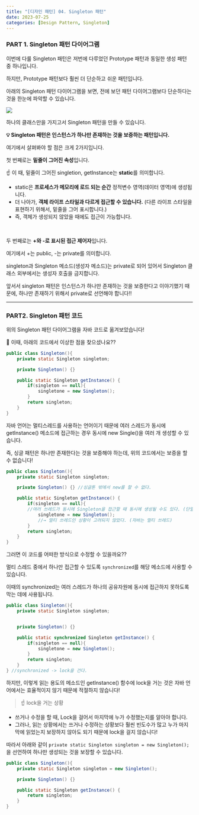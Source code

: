 ```yaml
---
title: "[디자인 패턴] 04. Singleton 패턴"
date: 2023-07-25
categories: [Design Pattern, Singleton]
---
```


### PART 1. Singleton 패턴 다이어그램

이번에 다룰 Singleton 패턴은 저번에 다루었던 Prototype 패턴과 동일한 생성 패턴 중 하나입니다.

하지만, Prototype 패턴보다 훨씬 더 단순하고 쉬운 패턴입니다.

아래의 Singleton 패턴 다이어그램을 보면, 전에 보던 패턴 다이어그램보다 단순하다는 것을 한눈에 파악할 수 있습니다.

![](https://velog.velcdn.com/images/da_na/post/32ec443d-45f8-4643-bc48-07566c773cf6/image.png)

하나의 클래스만을 가지고서 Singleton 패턴을 만들 수 있습니다.

**💡 Singleton 패턴은 인스턴스가 하나만 존재하는 것을 보증하는 패턴입니다.**

여기에서 살펴봐야 할 점은 크게 2가지입니다.

첫 번째로는 **밑줄이 그어진 속성**입니다.

☝️ 이 때, 밑줄이 그어진 singletion, getInstance는 **static**를 의미합니다.
- static은 **프로세스가 메모리에 로드 되는 순간** 정적변수 영역(데이터 영역)에 생성됩니다.
- 더 나아가, **객체 라이프 스타일과 다르게 접근할 수 있습니다.** (다른 라이프 스타일을 표현하기 위해서, 밑줄을 그어 표시합니다.)
- 즉, 객체가 생성되지 않았을 때에도 접근이 가능합니다.

<br/>

두 번째로는 **+와 -로 표시된 접근 제어자**입니다.

여기에서 +는 public, -는 private를 의미합니다.

singleton과 Singleton 메소드(생성자 메소드)는 private로 되어 있어서 Singleton 클래스 외부에서는 생성자 호출을 금지합니다.

앞서서 singleton 패턴은 인스턴스가 하나만 존재하는 것을 보증한다고 이야기했기 때문에, 하나만 존재하기 위해서 private로 선언해야 합니다!!

---

### PART2. Singleton 패턴 코드
위의 Singleton 패턴 다이어그램을 자바 코드로 옮겨보았습니다!

🤔 이때, 아래의 코드에서 이상한 점을 찾으셨나요??

```java
public class Singleton(){
	private static Singleton singleton;

	private Singleton() {}

	public static Singleton getInstance() {
		if(singleton == null){
			singletone = new Singleton();
		}
		return singleton;
	}
}
```

자바 언어는 멀티스레드를 사용하는 언어이기 때문에 여러 스레드가 동시에 getInstance() 메소드에 접근하는 경우 동시에 new Single()을 여러 개 생성할 수 있습니다. 

즉, 싱글 패턴은 하나만 존재한다는 것을 보증해야 하는데, 위의 코드에서는 보증을 할 수 없습니다!


```java
public class Singleton(){
	private static Singleton singleton;

	private Singleton() {} //싱글톤 밖에서 new를 할 수 없다.

	public static Singleton getInstance() {
		if(singleton == null){
		//여러 쓰레드가 동시에 Singleton을 접근할 때 동시에 생성될 수도 있다. (단일성을 보장 X)
			singletone = new Singleton(); 
            //→ 멀티 쓰레드인 상황이 고려되지 않았다. (자바는 멀티 쓰레드)
		}
		return singleton;
	}
}
```

그러면 이 코드를 어떠한 방식으로 수정할 수 있을까요??

멀티 스레드 중에서 하나만 접근할 수 있도록 `synchronized`를 해당 메소드에 사용할 수 있습니다.

이때의 synchronized는 여러 스레드가 하나의 공유자원에 동시에 접근하지 못하도록 막는 데에 사용됩니다.


```java
public class Singleton(){
	private static Singleton singleton;


	private Singleton() {}

	public static synchronized Singleton getInstance() { 
		if(singleton == null){
			singletone = new Singleton();
		}
		return singleton;
	}
} //synchronized -> lock을 건다.
```

하지만, 이렇게 읽는 용도의 메소드인 getInstance() 함수에 lock을 거는 것은 자바 언어에서는 효율적이지 않기 때문에 적절하지 않습니다!

> ☝️ lock을 거는 상황
- 쓰거나 수정을 할 때, Lock을 걸어서 마지막에 누가 수정했는지를 알아야 합니다.
- 그러나, 읽는 상황에서는 쓰거나 수정하는 상황보다 훨씬 빈도수가 많고 누가 마지막에 읽었는지 보장하지 않아도 되기 때문에 lock을 걸지 않습니다!

따라서 아래와 같이 `private static Singleton singleton = new Singleton();`을 선언하여 하나만 생성되는 것을 보장할 수 있습니다.

```java
public class Singleton(){
	private static Singleton singleton = new Singleton();

	private Singleton() {}

	public static Singleton getInstance() {
		return singleton;
	}
}
```
